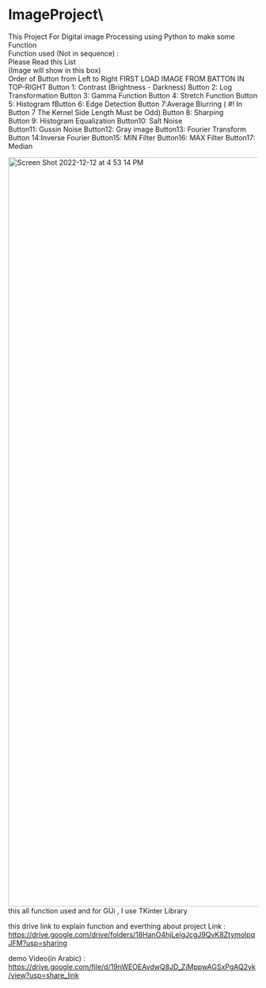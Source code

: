 # ImageProject\
This Project For Digital image Processing using Python to make some Function\
Function used (Not in sequence) : \
Please Read this List \
(Image will show in this box)\
Order of Button from Left to Right 
FIRST  LOAD  IMAGE  FROM  BATTON  IN  TOP-RIGHT 
Button 1: Contrast (Brightness - Darkness) 
Button 2: Log Transformation 
Button 3: Gamma Function 
Button 4: Stretch Function 
Button 5: Histogram 
fButton 6: Edge Detection
Button 7:Average Blurring ( #! In Button 7 The Kernel Side Length Must be Odd) 
Button 8: Sharping  
Button 9: Histogram Equalization 
Button10: Salt Noise       
Button11: Gussin Noise 
Button12: Gray image
Button13: Fourier Transform 
Button 14:Inverse Fourier
Button15: MIN Filter 
Button16: MAX Filter 
Button17: Median

<img width="1512" alt="Screen Shot 2022-12-12 at 4 53 14 PM" src="https://user-images.githubusercontent.com/83542891/210368462-b14a67fb-56a5-4db9-8989-182323cde601.png">
this all function used and for GUi , I use TKinter Library 

this drive link to explain function and everthing about project 
Link : https://drive.google.com/drive/folders/18HanO4hjLelgJcgJ9QvK8ZtymoIpqJFM?usp=sharing

demo Video(in Arabic) : https://drive.google.com/file/d/19nWEOEAvdwQ8JD_ZjMppwAGSxPgAQ2yk/view?usp=share_link
